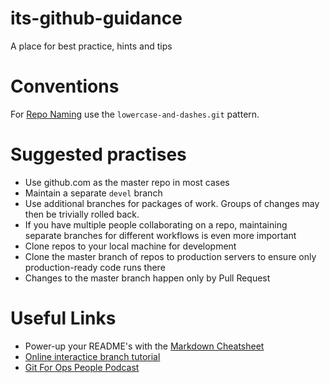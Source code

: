 # its-github-guidance
A place for best practice, hints and tips

# Conventions
For [Repo Naming](https://github.com/bcgov/BC-Policy-Framework-For-GitHub/blob/master/BC-Gov-Org-HowTo/Naming-Repos.md) use the `lowercase-and-dashes.git` pattern.

# Suggested practises 
* Use github.com as the master repo in most cases
* Maintain a separate `devel` branch
* Use additional branches for packages of work. Groups of changes may then be trivially rolled back. 
* If you have multiple people collaborating on a repo, maintaining separate branches for different workflows is even more important 
* Clone repos to your local machine for development
* Clone the master branch of repos to production servers to ensure only production-ready code runs there
* Changes to the master branch happen only by Pull Request

# Useful Links
* Power-up your README's with the [Markdown Cheatsheet](https://github.com/adam-p/markdown-here/wiki/Markdown-Cheatsheet)
* [Online interactice branch tutorial](https://learngitbranching.js.org/)
* [Git For Ops People Podcast](https://packetpushers.net/podcast/day-two-cloud-043-git-for-ops-people/)
